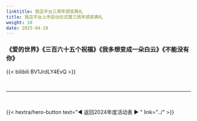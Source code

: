 ```yaml
---
linktitle: 我店平台三周年颁奖典礼
title: 我店平台上市启动仪式暨三周年颁奖典礼
weight: 18
date: 2025-04-10
---
```


### 《爱的世界》《三百六十五个祝福》《我多想变成一朵白云》《不能没有你》

{{< bilibili BV1JrdLY4EvQ >}}

<br>
<hr>
<br>

{{< hextra/hero-button text="◀ 返回2024年度活动表 ▶ " link="../" >}}
